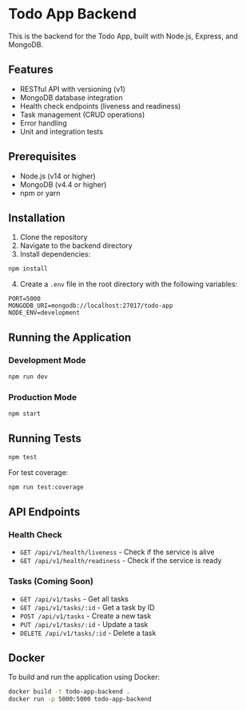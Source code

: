 # Todo App Backend

This is the backend for the Todo App, built with Node.js, Express, and MongoDB.

## Features

- RESTful API with versioning (v1)
- MongoDB database integration
- Health check endpoints (liveness and readiness)
- Task management (CRUD operations)
- Error handling
- Unit and integration tests

## Prerequisites

- Node.js (v14 or higher)
- MongoDB (v4.4 or higher)
- npm or yarn

## Installation

1. Clone the repository
2. Navigate to the backend directory
3. Install dependencies:

```bash
npm install
```

4. Create a `.env` file in the root directory with the following variables:

```
PORT=5000
MONGODB_URI=mongodb://localhost:27017/todo-app
NODE_ENV=development
```

## Running the Application

### Development Mode

```bash
npm run dev
```

### Production Mode

```bash
npm start
```

## Running Tests

```bash
npm test
```

For test coverage:

```bash
npm run test:coverage
```

## API Endpoints

### Health Check

- `GET /api/v1/health/liveness` - Check if the service is alive
- `GET /api/v1/health/readiness` - Check if the service is ready

### Tasks (Coming Soon)

- `GET /api/v1/tasks` - Get all tasks
- `GET /api/v1/tasks/:id` - Get a task by ID
- `POST /api/v1/tasks` - Create a new task
- `PUT /api/v1/tasks/:id` - Update a task
- `DELETE /api/v1/tasks/:id` - Delete a task

## Docker

To build and run the application using Docker:

```bash
docker build -t todo-app-backend .
docker run -p 5000:5000 todo-app-backend
``` 
